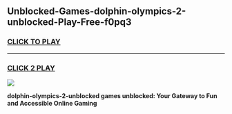 
## Unblocked-Games-dolphin-olympics-2-unblocked-Play-Free-f0pq3
<h3>
<a href="https://premium76.site?title=dolphin-olympics-2-unblocked&ref=12A">CLICK TO PLAY</a></h3>
<hr>

<h3>
<a href="https://premium76.site?title=dolphin-olympics-2-unblocked&ref=12A">CLICK 2 PLAY</a>
  
</h3>

<a href="https://premium76.site?title=dolphin-olympics-2-unblocked&ref=12A"><img src="https://clearcache.store/games.png"></a>


**dolphin-olympics-2-unblocked games unblocked: Your Gateway to Fun and Accessible Online Gaming**
